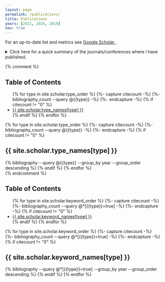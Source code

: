 ```yaml
---
layout: page
permalink: /publications/
title: Publications
years: [2021, 2020, 2019]
nav: true
---
```


For an up-to-date list and metrics see <a href="https://scholar.google.com/citations?user={{ site.scholar_userid }}" target="_blank" title="Google Scholar">Google Scholar  <i class="ai ai-google-scholar"></i></a>. 

<details>
<summary>Click here for a quick summary of the journals/conferences where I have published.</summary>

<div class="row">
<div class="col-sm-6">
    <h3>Journals:</h3>
    {% for venue in site.data.venues %}
    {% if venue[1].type == "journal" %}
    <div class="theme-card hoverable mt-2 p-2">
        <details>
            <summary><i>{{venue[1].name}}</i></summary>
            <hr />
            <b><a href='{{venue[1].url}}' target="_blank">{{venue[0]}} -</a></b>
            {{venue[1].desc}}
        </details>
    </div>
    {% endif %}
    {% endfor %}
</div>
<div class="col-sm-6">
    <h3>Conferences:</h3>
    {% for venue in site.data.venues %}
    {% if venue[1].type == "conf" %}
    <div class="theme-card hoverable mt-2 p-2">
        <details>
            <summary><i>{{venue[1].name}}</i></summary>
            <hr />
            <b><a href='{{venue[1].url}}' target="_blank">{{venue[0]}} -</a></b>
            {{venue[1].desc}}
        </details>
    </div>
    {% endif %}
    {% endfor %}
</div>
</div>
</details>



{% comment %}
<h2>Table of Contents</h2>
<ul>
{% for type in site.scholar.type_order %}
  {%- capture citecount -%}
  {%- bibliography_count --query @{{type}} -%}
  {%- endcapture -%}
  {% if citecount != "0"  %}
    <li><a href="#{{type}}">{{ site.scholar.type_names[type] }}</a></li>
  {% endif %}
{% endfor %}
</ul>

<div class="publications">
{% for type in site.scholar.type_order %}
  {%- capture citecount -%}
  {%- bibliography_count --query @{{type}} -%}
  {%- endcapture -%}
  {% if citecount != "0"  %}
    <h2 id="{{type}}">{{ site.scholar.type_names[type] }}</h2>
    {% bibliography --query @{{type}} --group_by year --group_order descending %}
  {% endif %}
{% endfor %}
</div>
{% endcomment %}


<h2>Table of Contents</h2>
<ul>
{% for type in site.scholar.keyword_order %}
  {%- capture citecount -%}
  {%- bibliography_count --query @*[{{type}}=true] -%}
  {%- endcapture -%}
  {% if citecount != "0"  %}
    <li><a href="#{{type}}">{{ site.scholar.keyword_names[type] }}</a></li>
  {% endif %}
{% endfor %}
</ul>

<div class="publications">
{% for type in site.scholar.keyword_order %}
  {%- capture citecount -%}
  {%- bibliography_count --query @*[{{type}}=true] -%}
  {%- endcapture -%}
  {% if citecount != "0"  %}
    <h2 id="{{type}}">{{ site.scholar.keyword_names[type] }}</h2>
    {% bibliography --query @*[{{type}}=true] --group_by year --group_order descending %}
  {% endif %}
{% endfor %}
</div>